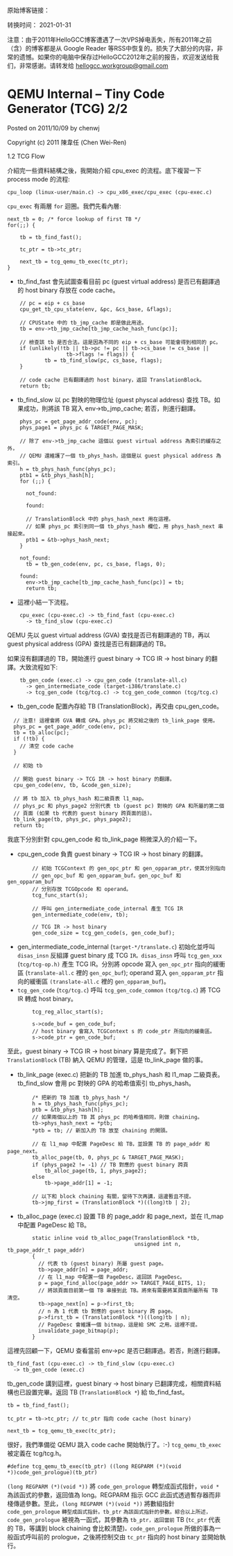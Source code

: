 原始博客链接：

转换时间：
2021-01-31

注意：由于2011年HelloGCC博客遭遇了一次VPS掉电丢失，所有2011年之前（含）的博客都是从 Google Reader 等RSS中恢复的。损失了大部分的内容，非常的遗憾。如果你的电脑中保存过HelloGCC2012年之前的报告，欢迎发送给我们，非常感谢。请转发给 hellogcc.workgroup@gmail.com

# QEMU Internal – Tiny Code Generator (TCG) 2/2
Posted on 2011/10/09 by chenwj

Copyright (c) 2011 陳韋任 (Chen Wei-Ren)

1.2 TCG Flow

介紹完一些資料結構之後，我開始介紹 cpu_exec 的流程。底下複習一下 process mode 的流程:

```
cpu_loop (linux-user/main.c) -> cpu_x86_exec/cpu_exec (cpu-exec.c)
```

`cpu_exec` 有兩層 `for` 迴圈。我們先看內層:

```
next_tb = 0; /* force lookup of first TB */
for(;;) {

    tb = tb_find_fast();

    tc_ptr = tb->tc_ptr;

    next_tb = tcg_qemu_tb_exec(tc_ptr);
}
```

- tb_find_fast 會先試圖查看目前 pc (guest virtual address) 是否已有翻譯過的 host binary 存放在 code cache。
```
    // pc = eip + cs_base
    cpu_get_tb_cpu_state(env, &pc, &cs_base, &flags);

    // CPUState 中的 tb_jmp_cache 即是做此用途。
    tb = env->tb_jmp_cache[tb_jmp_cache_hash_func(pc)];

    // 檢查該 tb 是否合法。這是因為不同的 eip + cs_base 可能會得到相同的 pc。
    if (unlikely(!tb || tb->pc != pc || tb->cs_base != cs_base ||
                   tb->flags != flags)) {
            tb = tb_find_slow(pc, cs_base, flags);
    }

    // code cache 已有翻譯過的 host binary，返回 TranslationBlock。
    return tb;
```
- tb_find_slow 以 pc 對映的物理位址 (guest physcal address) 查找 TB。如果成功，則將該 TB 寫入 env->tb_jmp_cache; 若否，則進行翻譯。
```
    phys_pc = get_page_addr_code(env, pc);
    phys_page1 = phys_pc & TARGET_PAGE_MASK;

    // 除了 env->tb_jmp_cache 這個以 guest virtual address 為索引的緩存之外，
    // QEMU 還維護了一個 tb_phys_hash，這個是以 guest physical address 為索引。
    h = tb_phys_hash_func(phys_pc);
    ptb1 = &tb_phys_hash[h];
    for (;;) {

      not_found:

      found:

      // TranslationBlock 中的 phys_hash_next 用在這裡。
      // 如果 phys_pc 索引到同一個 tb_phys_hash 欄位，用 phys_hash_next 串接起來。
      ptb1 = &tb->phys_hash_next;
    }

    not_found:
      tb = tb_gen_code(env, pc, cs_base, flags, 0);

    found:
      env->tb_jmp_cache[tb_jmp_cache_hash_func(pc)] = tb;
      return tb;
```
- 這裡小結一下流程。
```
    cpu_exec (cpu-exec.c) -> tb_find_fast (cpu-exec.c)
      -> tb_find_slow (cpu-exec.c)
```

QEMU 先以 guest virtual address (GVA) 查找是否已有翻譯過的 TB，再以 guest physical address (GPA) 查找是否已有翻譯過的 TB。

如果沒有翻譯過的 TB，開始進行 guest binary -> TCG IR -> host binary 的翻譯。大致流程如下:
```
    tb_gen_code (exec.c) -> cpu_gen_code (translate-all.c)
      -> gen_intermediate_code (target-i386/translate.c)
      -> tcg_gen_code (tcg/tcg.c) -> tcg_gen_code_common (tcg/tcg.c)
```
- tb_gen_code 配置內存給 TB (TranslationBlock)，再交由 cpu_gen_code。
```
  // 注意! 這裡會將 GVA 轉成 GPA。phys_pc 將交給之後的 tb_link_page 使用。
  phys_pc = get_page_addr_code(env, pc);
  tb = tb_alloc(pc);
  if (!tb) {
    // 清空 code cache
  }

  // 初始 tb

  // 開始 guest binary -> TCG IR -> host binary 的翻譯。
  cpu_gen_code(env, tb, &code_gen_size);

  // 將 tb 加入 tb_phys_hash 和二級頁表 l1_map。
  // phys_pc 和 phys_page2 分別代表 tb (guest pc) 對映的 GPA 和所屬的第二個
  // 頁面 (如果 tb 代表的 guest binary 跨頁面的話)。
  tb_link_page(tb, phys_pc, phys_page2);
  return tb;
```
我底下分別針對 cpu_gen_code 和 tb_link_page 稍微深入的介紹一下。

- cpu_gen_code 負責 guest binary -> TCG IR -> host binary 的翻譯。
```
        // 初始 TCGContext 的 gen_opc_ptr 和 gen_opparam_ptr，使其分別指向
        // gen_opc_buf 和 gen_opparam_buf。gen_opc_buf 和 gen_opparam_buf
        // 分別存放 TCGOpcode 和 operand。
        tcg_func_start(s);

        // 呼叫 gen_intermediate_code_internal 產生 TCG IR
        gen_intermediate_code(env, tb);

        // TCG IR -> host binary
        gen_code_size = tcg_gen_code(s, gen_code_buf);
```
- gen_intermediate_code_internal (`target-*/translate.c`) 初始化並呼叫 `disas_insn` 反組譯 guest binary 成 TCG `IR。disas_insn` 呼叫 `tcg_gen_xxx` (`tcg/tcg-op.h)` 產生 TCG IR。分別將 opcode 寫入 `gen_opc_ptr` 指向的緩衝區 (`translate-all.c` 裡的 `gen_opc_buf`); operand 寫入 `gen_opparam_ptr` 指向的緩衝區 `(translate-all.c` 裡的 `gen_opparam_buf`)。
- `tcg_gen_code` (`tcg/tcg.c`) 呼叫 `tcg_gen_code_common` `(tcg/tcg.c`) 將 TCG IR 轉成 host binary。
```
        tcg_reg_alloc_start(s);

        s->code_buf = gen_code_buf;
        // host binary 會寫入 TCGContext s 的 code_ptr 所指向的緩衝區。
        s->code_ptr = gen_code_buf;
```
至此，guest binary -> TCG IR -> host binary 算是完成了。剩下把 `TranslationBlock` (TB) 納入 QEMU 的管理，這是 tb_link_page 做的事。
- tb_link_page (exec.c) 把新的 TB 加進 tb_phys_hash 和 l1_map 二級頁表。 tb_find_slow 會用 pc 對映的 GPA 的哈希值索引 tb_phys_hash。
```
        /* 把新的 TB 加進 tb_phys_hash */
        h = tb_phys_hash_func(phys_pc);
        ptb = &tb_phys_hash[h];
        // 如果兩個以上的 TB 其 phys_pc 的哈希值相同，則做 chaining。
        tb->phys_hash_next = *ptb;
        *ptb = tb; // 新加入的 TB 放至 chaining 的開頭。

        // 在 l1_map 中配置 PageDesc 給 TB，並設置 TB 的 page_addr 和 page_next。
        tb_alloc_page(tb, 0, phys_pc & TARGET_PAGE_MASK);
        if (phys_page2 != -1) // TB 對應的 guest binary 跨頁
            tb_alloc_page(tb, 1, phys_page2);
        else
            tb->page_addr[1] = -1;

        // 以下和 block chaining 有關，留待下次再講，這邊暫且不提。
        tb->jmp_first = (TranslationBlock *)((long)tb | 2);
```
- tb_alloc_page (exec.c) 設置 TB 的 page_addr 和 page_next，並在 l1_map 中配置 PageDesc 給 TB。
```
        static inline void tb_alloc_page(TranslationBlock *tb,
                                         unsigned int n, tb_page_addr_t page_addr)
        {
          // 代表 tb (guest binary) 所屬 guest page。
          tb->page_addr[n] = page_addr;
          // 在 l1_map 中配置一個 PageDesc，返回該 PageDesc。
          p = page_find_alloc(page_addr >> TARGET_PAGE_BITS, 1);
          // 將該頁面目前第一個 TB 串接到此 TB。將來有需要將某頁面所屬所有 TB 清空。
          tb->page_next[n] = p->first_tb;
          // n 為 1 代表 tb 對應的 guest binary 跨 page。
          p->first_tb = (TranslationBlock *)((long)tb | n);
          // PageDesc 會維護一個 bitmap，這是給 SMC 之用。這裡不提。
          invalidate_page_bitmap(p);
        }
```
這裡先回顧一下，QEMU 查看當前 env->pc 是否已翻譯過。若否，則進行翻譯。
```
tb_find_fast (cpu-exec.c) -> tb_find_slow (cpu-exec.c)
  -> tb_gen_code (exec.c)
```
tb_gen_code 講到這裡，guest binary -> host binary 已翻譯完成，相關資料結構也已設置完畢。返回 TB (`TranslationBlock *`) 給 tb_find_fast。
```
tb = tb_find_fast();

tc_ptr = tb->tc_ptr; // tc_ptr 指向 code cache (host binary)

next_tb = tcg_qemu_tb_exec(tc_ptr);
```
很好，我們準備從 QEMU 跳入 code cache 開始執行了。:-) `tcg_qemu_tb_exec` 被定義在 tcg/tcg.h。
```
#define tcg_qemu_tb_exec(tb_ptr) ((long REGPARM (*)(void *))code_gen_prologue)(tb_ptr)
```
`(long REGPARM (*)(void *))` 將 `code_gen_prologue` 轉型成函式指針，`void *` 為該函式的參數，返回值為 long。REGPARM 指示 GCC 此函式透過暫存器而非棧傳遞參數。至此，`(long REGPARM (*)(void *))` 將數組指針 `code_gen_prologue` `轉型成函式指針。tb_ptr` `為該函式指針的參數。綜合以上所述，code_gen_prologue` 被視為一函式，其參數為 `tb_ptr，返回當前` TB (`tc_ptr` 代表的 TB，等講到 block chaining 會比較清楚)`。code_gen_prologue` 所做的事為一般函式呼叫前的 prologue，之後將控制交由 `tc_ptr` 指向的 host binary 並開始執行。

